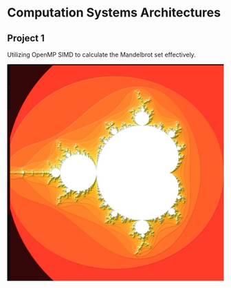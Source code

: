 # Computation Systems Architectures
## Project 1
Utilizing OpenMP SIMD to calculate the Mandelbrot set effectively.

![Result](result.jpg?raw=true "Resulting set")